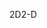 <span data-ttu-id="9657b-101">2D</span><span class="sxs-lookup"><span data-stu-id="9657b-101">2-D</span></span>